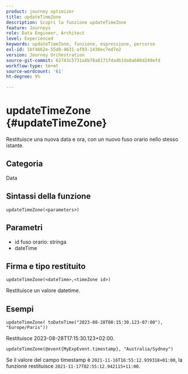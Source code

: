 ```yaml
---
product: journey optimizer
title: updateTimeZone
description: Scopri la funzione updateTimeZone
feature: Journeys
role: Data Engineer, Architect
level: Experienced
keywords: updateTimeZone, funzione, espressione, percorso
exl-id: 1bf4662e-55d0-4631-af93-1430ec7ed7e2
version: Journey Orchestration
source-git-commit: 62783c5731a8b78a8171fdadb1da8a680d249efd
workflow-type: tm+mt
source-wordcount: '61'
ht-degree: 9%

---
```


# updateTimeZone {#updateTimeZone}

Restituisce una nuova data e ora, con un nuovo fuso orario nello stesso istante.

## Categoria

Data

## Sintassi della funzione

`updateTimeZone(<parameters>)`

## Parametri

* id fuso orario: stringa
* dateTime

## Firma e tipo restituito

`updateTimeZone(<dateTime>,<timeZone id>)`

Restituisce un valore datetime.

## Esempi

`updateTimeZone( toDateTime("2023-08-28T08:15:30.123-07:00"), "Europe/Paris"))`

Restituisce 2023-08-28T17:15:30.123+02:00.

<!--`updateTimeZone( toDateTime("2019-08-28T08:15:30.123-07:00"), toTimeZone("Europe/Paris")))`
Returns "2019-08-28T17:15:30.123+02:00".-->

`updateTimeZone(@event{MyExpEvent.timestamp}, "Australia/Sydney")`

Se il valore del campo timestamp è `2021-11-16T16:55:12.939318+01:00`, la funzione restituisce `2021-11-17T02:55:12.942115+11:00`.
